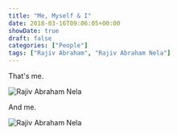 ```yaml
---
title: "Me, Myself & I"
date: 2018-03-16T09:06:05+00:00
showDate: true
draft: false
categories: ["People"]
tags: ["Rajiv Abraham", "Rajiv Abraham Nela"]
---
```


That's me.

![Rajiv Abraham Nela](/images/Abraham.jpg)

And me.

![Rajiv Abraham Nela](/images/IMG_0583.JPG)